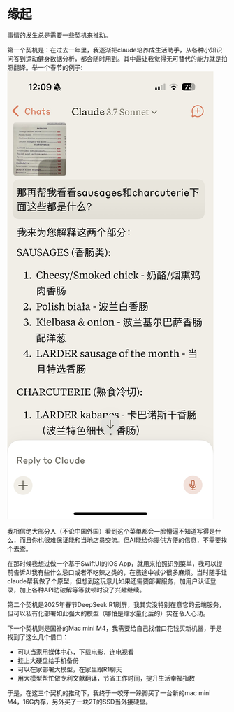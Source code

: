 # 缘起

事情的发生总是需要一些契机来推动。

第一个契机是：在过去一年里，我逐渐把claude培养成生活助手，从各种小知识问答到运动健身数据分析，都会随时用到。其中最让我觉得无可替代的能力就是拍照翻译。举一个春节的例子:
![Menu recognition](./static/images/138F1305-FF17-4E2B-8F58-02380B62423B_1_102_o.jpeg)

我相信绝大部分人（不论中国外国）看到这个菜单都会一脸懵逼不知道写得是什么，而且你也很难保证能和当地店员交流。但AI能给你提供方便的信息，不需要挨个去查。

在那时候我想过做一个基于SwiftUI的iOS App，就用来拍照识别菜单，我可以提前告诉AI我有些什么忌口或者不吃辣之类的，在旅途中减少很多麻烦。当时随手让claude帮我做了个原型，但想到这玩意儿如果还需要部署服务，加用户认证登录，加上各种API防破解等等就顿时没了兴趣继续。

第二个契机是2025年春节DeepSeek R1刷屏，我其实没特别在意它的云端服务，但可以私有化部署如此强大的模型（哪怕是缩水量化后的）实在令人心动。

下一个契机则是国补的Mac mini M4，我需要给自己找借口花钱买新机器，于是找到了这么几个借口：

- 可以当家用媒体中心，下载电影，连电视看
- 挂上大硬盘给手机备份
- 可以在家部署大模型，在家里跟R1聊天
- 用大模型帮忙做专利文献翻译，节省工作时间，提升生活幸福指数

于是，在这三个契机的推动下，我终于一咬牙一跺脚买了一台新的mac mini M4，16G内存，另外买了一块2T的SSD当外接硬盘。
